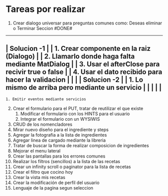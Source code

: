 # Tareas por realizar

1. Crear dialogo universar para preguntas comunes como: Deseas eliminar o Terminar Seccion #DONE#
__________________________________________________________________________________________
|		                         Solucion -1					     |
|	1. Crear componente en la raiz (Dialogo)					     |
|	2. Llamarlo donde haga falta mediante MatDialog				     |
|	3. Usar el afterClose para recivir true o false				     |
|	4. Usar el dato recibido para hacer la validacion				     |
|											     |
|					  Solucion -2					     |
|	1. Lo mismo de arriba pero mediante un servicio				     |
|											     |
|											     |
------------------------------------------------------------------------------------------
    1. Emitir eventos mediante servicios

2. Crear el formulario para el PUT, tratar de reutilizar el que existe
    1. Modificar el formulario con los HINTS para el usuario
    2. Integrar el formulario con un WYSIWIS
3. CRUD de los nomencladores
4. Mirar nuevo diseño para el ingrediente y steps
5. Agregar la fotografia a la lista de ingredientes
6. Agregar linea de cargado mediante la libreria
7. Tratar de buscar la forma de realizar composicion de ingredientes
8. Mejorar el menu lateral
9. Crear las pantallas para los errores comunes
10. Realizar los filtros (sencillos) a la lista de las recetas
11. Crear un infinity scroll o paginator para la lista de recetas
12. Crear el filtro que cocino hoy
13. Crear la vista mis recetas
14. Crear la modificación de perfil del usuario
15. Lenguaje de la pagina segun seleccion

